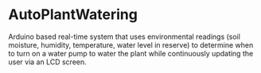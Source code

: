 # AutoPlantWatering
Arduino based real-time system that uses environmental readings (soil moisture, humidity, temperature, water level in reserve) to determine when to turn on a water pump to water the plant while continuously updating the user via an LCD screen.
